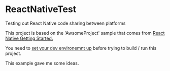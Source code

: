 # ReactNativeTest
Testing out React Native code sharing between platforms

This project is based on the 'AwsomeProject' sample that comes from 
<a href="http://facebook.github.io/react-native/docs/getting-started.html">React Native Getting Started.</a>

You need to <a href="http://facebook.github.io/react-native/docs/getting-started.html">set your dev environemnt up</a> before  trying to build / run this project. 

 <a htref="https://differential.com/insights/sharing-code-between-android-and-ios-in-react-native/">This example</a> gave me some ideas.
